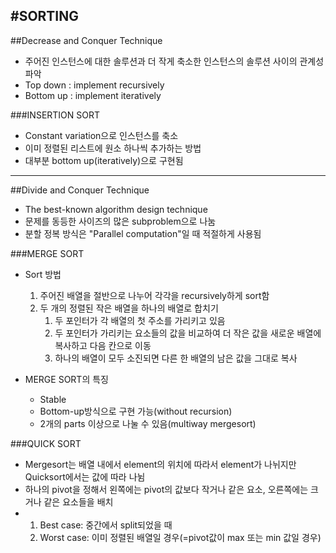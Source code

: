 #SORTING
---
##Decrease and Conquer Technique

* 주어진 인스턴스에 대한 솔루션과 더 작게 축소한 인스턴스의 솔루션 사이의 관계성 파악
* Top down : implement recursively
* Bottom up : implement iteratively

###INSERTION SORT

* Constant variation으로 인스턴스를 축소
* 이미 정렬된 리스트에 원소 하나씩 추가하는 방법
* 대부분 bottom up(iteratively)으로 구현됨

----

##Divide and Conquer Technique

* The best-known algorithm design technique
* 문제를 동등한 사이즈의 많은 subproblem으로 나눔
* 분할 정복 방식은 "Parallel computation"일 때 적절하게 사용됨

###MERGE SORT

* Sort 방법 
    1. 주어진 배열을 절반으로 나누어 각각을 recursively하게 sort함
    2. 두 개의 정렬된 작은 배열을 하나의 배열로 합치기
        1. 두 포인터가 각 배열의 첫 주소를 가리키고 있음
        2. 두 포인터가 가리키는 요소들의 값을 비교하여 더 작은 값을 새로운 배열에 복사하고 다음 칸으로 이동
        3. 하나의 배열이 모두 소진되면 다른 한 배열의 남은 값을 그대로 복사

* MERGE SORT의 특징
    - Stable
    - Bottom-up방식으로 구현 가능(without recursion)
    - 2개의 parts 이상으로 나눌 수 있음(multiway mergesort)

###QUICK SORT

* Mergesort는 배열 내에서 element의 위치에 따라서 element가 나뉘지만 Quicksort에서는 값에 따라 나뉨
* 하나의 pivot을 정해서 왼쪽에는 pivot의 값보다 작거나 같은 요소, 오른쪽에는 크거나 같은 요소들을 배치
* 1. Best case: 중간에서 split되었을 때
  2. Worst case: 이미 정렬된 배열일 경우(=pivot값이 max 또는 min 값일 경우)